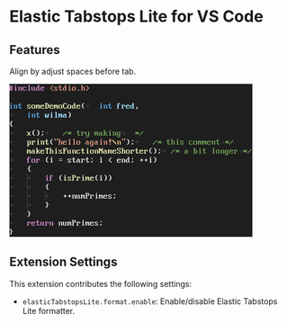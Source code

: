 # Elastic Tabstops Lite for VS Code

## Features

Align by adjust spaces before tab.

![animation](images/animation.gif)

## Extension Settings

This extension contributes the following settings:

* `elasticTabstopsLite.format.enable`: Enable/disable Elastic Tabstops Lite formatter.
